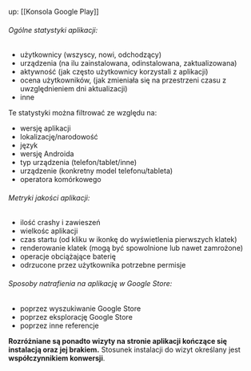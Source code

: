 up: [[Konsola Google Play]]

###### Ogólne statystyki aplikacji:
- użytkownicy (wszyscy, nowi, odchodzący)
- urządzenia (na ilu zainstalowana, odinstalowana, zaktualizowana)
- aktywność (jak często użytkownicy korzystali z aplikacji)
- ocena użytkowników, (jak zmieniała się na przestrzeni czasu z uwzględnieniem dni aktualizacji)
- inne

Te statystyki można filtrować ze względu na:
- wersję aplikacji
- lokalizację/narodowość
- język
- wersję Androida
- typ urządzenia (telefon/tablet/inne)
- urządzenie (konkretny model telefonu/tableta) 
- operatora komórkowego


###### Metryki jakości aplikacji:
- ilość crashy i zawieszeń
- wielkośc aplikacji
- czas startu (od kliku w ikonkę do wyświetlenia pierwszych klatek)
- renderowanie klatek (mogą być spowolnione lub nawet zamrożone)
- operacje obciążające baterię
- odrzucone przez użytkownika potrzebne permisje


###### Sposoby natrafienia na aplikację w Google Store:
- poprzez wyszukiwanie Google Store
- poprzez eksplorację Google Store
- poprzez inne referencje

**Rozróżniane są ponadto wizyty na stronie aplikacji kończące się instalacją oraz jej brakiem.** Stosunek instalacji do wizyt określany jest **współczynnikiem konwersji**.